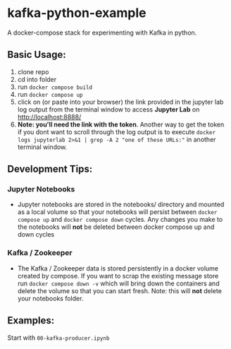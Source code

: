# kafka-python-example

A docker-compose stack for experimenting with Kafka in python.

## Basic Usage:

1. clone repo
2. cd into folder
3. run `docker compose build`
4. run `docker compose up`
5. click on (or paste into your browser) the link provided in the jupyter lab log output from the terminal window to
   access **Jupyter Lab** on [http://localhost:8888/](http://localhost:8888/)
6. **Note: you'll need the link with the token**. Another way to get the token if you dont want to scroll through the
   log output is to execute `docker logs jupyterlab 2>&1 | grep -A 2 "one of these URLs:"` in another terminal window.

## Development Tips:

### Jupyter Notebooks

- Jupyter notebooks are stored in the notebooks/ directory and mounted as a local volume so that your notebooks will
  persist between `docker compose up` and `docker compose down` cycles. Any changes you make to the notebooks will
  **not** be deleted between docker compose up and down cycles

### Kafka / Zookeeper

- The Kafka / Zookeeper data is stored persistently in a docker volume created by compose. If you want to scrap the
  existing message store run `docker compose down -v` which will bring down the containers and delete the
  volume so that you can start fresh. Note: this will **not** delete your notebooks folder.

## Examples:

Start with `00-kafka-producer.ipynb`
